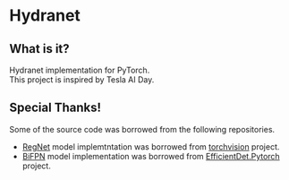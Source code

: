 # Hydranet

## What is it?
Hydranet implementation for PyTorch.  
This project is inspired by Tesla AI Day.  
## Special Thanks!

Some of the source code was borrowed from the following repositories.

- [RegNet](models/regnet.md) model implemtntation was borrowed from [torchvision](https://github.com/pytorch/vision) project.
- [BiFPN](models/bifpn.md) model implementation was borrowed from [EfficientDet.Pytorch](https://github.com/toandaominh1997/EfficientDet.Pytorch.git) project.

